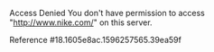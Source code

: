 Access Denied You don't have permission to access "http://www.nike.com/" on this server.

Reference #18.1605e8ac.1596257565.39ea59f